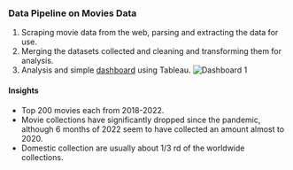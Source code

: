 ### Data Pipeline on Movies Data

1. Scraping movie data from the web, parsing and extracting the data for use.
2. Merging the datasets collected and cleaning and transforming them for analysis.
3. Analysis and simple <a href="https://public.tableau.com/views/MoviesBoxOffice_16542849388810/Dashboard1?:language=en-US&publish=yes&:display_count=n&:origin=viz_share_link">dashboard</a> using Tableau.
![Dashboard 1](https://user-images.githubusercontent.com/103623942/171939163-1dfbf156-2e3d-48bc-b659-c7ab14898d4e.png)

#### Insights
- Top 200 movies each from 2018-2022.
- Movie collections have significantly dropped since the pandemic, although 6 months of 2022 seem to have collected an amount almost to 2020.
- Domestic collection are usually about 1/3 rd of the worldwide collections.
